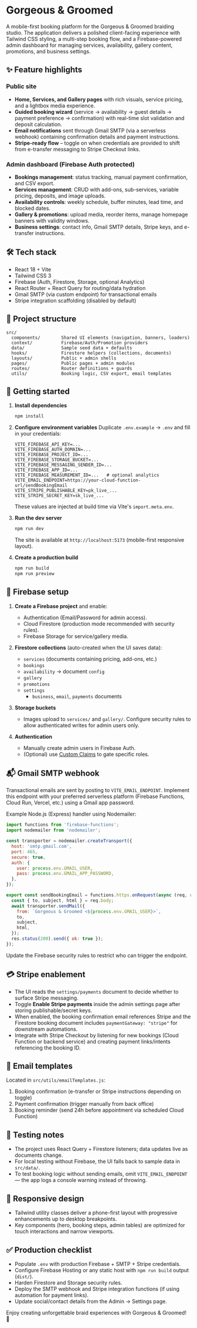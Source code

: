 # Gorgeous & Groomed

A mobile-first booking platform for the Gorgeous & Groomed braiding studio. The application delivers a polished client-facing experience with Tailwind CSS styling, a multi-step booking flow, and a Firebase-powered admin dashboard for managing services, availability, gallery content, promotions, and business settings.

## ✨ Feature highlights

### Public site
- **Home, Services, and Gallery pages** with rich visuals, service pricing, and a lightbox media experience.
- **Guided booking wizard** (service → availability → guest details → payment preference → confirmation) with real-time slot validation and deposit calculation.
- **Email notifications** sent through Gmail SMTP (via a serverless webhook) containing confirmation details and payment instructions.
- **Stripe-ready flow** – toggle on when credentials are provided to shift from e-transfer messaging to Stripe Checkout links.

### Admin dashboard (Firebase Auth protected)
- **Bookings management**: status tracking, manual payment confirmation, and CSV export.
- **Services management**: CRUD with add-ons, sub-services, variable pricing, deposits, and image uploads.
- **Availability controls**: weekly schedule, buffer minutes, lead time, and blocked dates.
- **Gallery & promotions**: upload media, reorder items, manage homepage banners with validity windows.
- **Business settings**: contact info, Gmail SMTP details, Stripe keys, and e-transfer instructions.

## 🛠️ Tech stack
- React 18 + Vite
- Tailwind CSS 3
- Firebase (Auth, Firestore, Storage, optional Analytics)
- React Router + React Query for routing/data hydration
- Gmail SMTP (via custom endpoint) for transactional emails
- Stripe integration scaffolding (disabled by default)

## 📁 Project structure
```
src/
  components/        Shared UI elements (navigation, banners, loaders)
  context/           Firebase/Auth/Promotion providers
  data/              Sample seed data + defaults
  hooks/             Firestore helpers (collections, documents)
  layouts/           Public + admin shells
  pages/             Public pages + admin modules
  routes/            Router definitions + guards
  utils/             Booking logic, CSV export, email templates
```

## 🚀 Getting started

1. **Install dependencies**
   ```bash
   npm install
   ```

2. **Configure environment variables**
   Duplicate `.env.example` → `.env` and fill in your credentials:

   ```env
   VITE_FIREBASE_API_KEY=...
   VITE_FIREBASE_AUTH_DOMAIN=...
   VITE_FIREBASE_PROJECT_ID=...
   VITE_FIREBASE_STORAGE_BUCKET=...
   VITE_FIREBASE_MESSAGING_SENDER_ID=...
   VITE_FIREBASE_APP_ID=...
   VITE_FIREBASE_MEASUREMENT_ID=...   # optional analytics
   VITE_EMAIL_ENDPOINT=https://your-cloud-function-url/sendBookingEmail
   VITE_STRIPE_PUBLISHABLE_KEY=pk_live_...
   VITE_STRIPE_SECRET_KEY=sk_live_...
   ```

   These values are injected at build time via Vite's `import.meta.env`.

3. **Run the dev server**
   ```bash
   npm run dev
   ```
   The site is available at `http://localhost:5173` (mobile-first responsive layout).

4. **Create a production build**
   ```bash
   npm run build
   npm run preview
   ```

## 🔐 Firebase setup

1. **Create a Firebase project** and enable:
   - Authentication (Email/Password for admin access).
   - Cloud Firestore (production mode recommended with security rules).
   - Firebase Storage for service/gallery media.

2. **Firestore collections** (auto-created when the UI saves data):
   - `services` (documents containing pricing, add-ons, etc.)
   - `bookings`
   - `availability` → document `config`
   - `gallery`
   - `promotions`
   - `settings`
     - `business`, `email`, `payments` documents

3. **Storage buckets**
   - Images upload to `services/` and `gallery/`. Configure security rules to allow authenticated writes for admin users only.

4. **Authentication**
   - Manually create admin users in Firebase Auth.
   - (Optional) use [Custom Claims](https://firebase.google.com/docs/auth/admin/custom-claims) to gate specific roles.

## 📬 Gmail SMTP webhook

Transactional emails are sent by posting to `VITE_EMAIL_ENDPOINT`. Implement this endpoint with your preferred serverless platform (Firebase Functions, Cloud Run, Vercel, etc.) using a Gmail app password.

Example Node.js (Express) handler using Nodemailer:
```js
import functions from 'firebase-functions';
import nodemailer from 'nodemailer';

const transporter = nodemailer.createTransport({
  host: 'smtp.gmail.com',
  port: 465,
  secure: true,
  auth: {
    user: process.env.GMAIL_USER,
    pass: process.env.GMAIL_APP_PASSWORD,
  },
});

export const sendBookingEmail = functions.https.onRequest(async (req, res) => {
  const { to, subject, html } = req.body;
  await transporter.sendMail({
    from: `Gorgeous & Groomed <${process.env.GMAIL_USER}>`,
    to,
    subject,
    html,
  });
  res.status(200).send({ ok: true });
});
```
Update the Firebase security rules to restrict who can trigger the endpoint.

## 💳 Stripe enablement

- The UI reads the `settings/payments` document to decide whether to surface Stripe messaging.
- Toggle **Enable Stripe payments** inside the admin settings page after storing publishable/secret keys.
- When enabled, the booking confirmation email references Stripe and the Firestore booking document includes `paymentGateway: "stripe"` for downstream automations.
- Integrate with Stripe Checkout by listening for new bookings (Cloud Function or backend service) and creating payment links/intents referencing the booking ID.

## 📧 Email templates

Located in `src/utils/emailTemplates.js`:
1. Booking confirmation (e-transfer or Stripe instructions depending on toggle)
2. Payment confirmation (trigger manually from back office)
3. Booking reminder (send 24h before appointment via scheduled Cloud Function)

## 🧪 Testing notes
- The project uses React Query + Firestore listeners; data updates live as documents change.
- For local testing without Firebase, the UI falls back to sample data in `src/data/`.
- To test booking logic without sending emails, omit `VITE_EMAIL_ENDPOINT` — the app logs a console warning instead of throwing.

## 📱 Responsive design
- Tailwind utility classes deliver a phone-first layout with progressive enhancements up to desktop breakpoints.
- Key components (hero, booking steps, admin tables) are optimized for touch interactions and narrow viewports.

## ✅ Production checklist
- Populate `.env` with production Firebase + SMTP + Stripe credentials.
- Configure Firebase Hosting or any static host with `npm run build` output (`dist/`).
- Harden Firestore and Storage security rules.
- Deploy the SMTP webhook and Stripe integration functions (if using automation for payment links).
- Update social/contact details from the Admin → Settings page.

Enjoy creating unforgettable braid experiences with Gorgeous & Groomed! 💖
